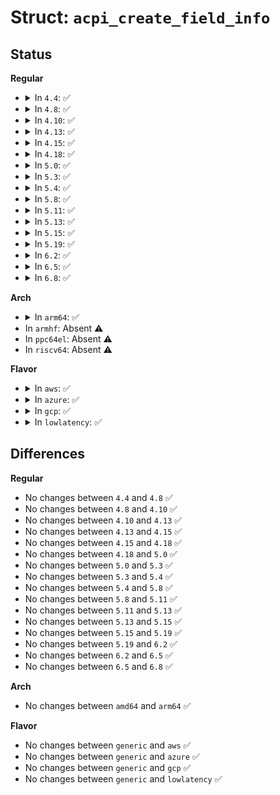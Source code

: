 # Struct: <code>acpi_create_field_info</code>

## Status
<b>Regular</b>
<ul>
<li>
<details>
<summary>In <code>4.4</code>: ✅</summary>

```c
struct acpi_create_field_info {
    struct acpi_namespace_node *region_node;
    struct acpi_namespace_node *field_node;
    struct acpi_namespace_node *register_node;
    struct acpi_namespace_node *data_register_node;
    struct acpi_namespace_node *connection_node;
    u8 *resource_buffer;
    u32 bank_value;
    u32 field_bit_position;
    u32 field_bit_length;
    u16 resource_length;
    u16 pin_number_index;
    u8 field_flags;
    u8 attribute;
    u8 field_type;
    u8 access_length;
};
```
</details>
</li>
<li>
<details>
<summary>In <code>4.8</code>: ✅</summary>

```c
struct acpi_create_field_info {
    struct acpi_namespace_node *region_node;
    struct acpi_namespace_node *field_node;
    struct acpi_namespace_node *register_node;
    struct acpi_namespace_node *data_register_node;
    struct acpi_namespace_node *connection_node;
    u8 *resource_buffer;
    u32 bank_value;
    u32 field_bit_position;
    u32 field_bit_length;
    u16 resource_length;
    u16 pin_number_index;
    u8 field_flags;
    u8 attribute;
    u8 field_type;
    u8 access_length;
};
```
</details>
</li>
<li>
<details>
<summary>In <code>4.10</code>: ✅</summary>

```c
struct acpi_create_field_info {
    struct acpi_namespace_node *region_node;
    struct acpi_namespace_node *field_node;
    struct acpi_namespace_node *register_node;
    struct acpi_namespace_node *data_register_node;
    struct acpi_namespace_node *connection_node;
    u8 *resource_buffer;
    u32 bank_value;
    u32 field_bit_position;
    u32 field_bit_length;
    u16 resource_length;
    u16 pin_number_index;
    u8 field_flags;
    u8 attribute;
    u8 field_type;
    u8 access_length;
};
```
</details>
</li>
<li>
<details>
<summary>In <code>4.13</code>: ✅</summary>

```c
struct acpi_create_field_info {
    struct acpi_namespace_node *region_node;
    struct acpi_namespace_node *field_node;
    struct acpi_namespace_node *register_node;
    struct acpi_namespace_node *data_register_node;
    struct acpi_namespace_node *connection_node;
    u8 *resource_buffer;
    u32 bank_value;
    u32 field_bit_position;
    u32 field_bit_length;
    u16 resource_length;
    u16 pin_number_index;
    u8 field_flags;
    u8 attribute;
    u8 field_type;
    u8 access_length;
};
```
</details>
</li>
<li>
<details>
<summary>In <code>4.15</code>: ✅</summary>

```c
struct acpi_create_field_info {
    struct acpi_namespace_node *region_node;
    struct acpi_namespace_node *field_node;
    struct acpi_namespace_node *register_node;
    struct acpi_namespace_node *data_register_node;
    struct acpi_namespace_node *connection_node;
    u8 *resource_buffer;
    u32 bank_value;
    u32 field_bit_position;
    u32 field_bit_length;
    u16 resource_length;
    u16 pin_number_index;
    u8 field_flags;
    u8 attribute;
    u8 field_type;
    u8 access_length;
};
```
</details>
</li>
<li>
<details>
<summary>In <code>4.18</code>: ✅</summary>

```c
struct acpi_create_field_info {
    struct acpi_namespace_node *region_node;
    struct acpi_namespace_node *field_node;
    struct acpi_namespace_node *register_node;
    struct acpi_namespace_node *data_register_node;
    struct acpi_namespace_node *connection_node;
    u8 *resource_buffer;
    u32 bank_value;
    u32 field_bit_position;
    u32 field_bit_length;
    u16 resource_length;
    u16 pin_number_index;
    u8 field_flags;
    u8 attribute;
    u8 field_type;
    u8 access_length;
};
```
</details>
</li>
<li>
<details>
<summary>In <code>5.0</code>: ✅</summary>

```c
struct acpi_create_field_info {
    struct acpi_namespace_node *region_node;
    struct acpi_namespace_node *field_node;
    struct acpi_namespace_node *register_node;
    struct acpi_namespace_node *data_register_node;
    struct acpi_namespace_node *connection_node;
    u8 *resource_buffer;
    u32 bank_value;
    u32 field_bit_position;
    u32 field_bit_length;
    u16 resource_length;
    u16 pin_number_index;
    u8 field_flags;
    u8 attribute;
    u8 field_type;
    u8 access_length;
};
```
</details>
</li>
<li>
<details>
<summary>In <code>5.3</code>: ✅</summary>

```c
struct acpi_create_field_info {
    struct acpi_namespace_node *region_node;
    struct acpi_namespace_node *field_node;
    struct acpi_namespace_node *register_node;
    struct acpi_namespace_node *data_register_node;
    struct acpi_namespace_node *connection_node;
    u8 *resource_buffer;
    u32 bank_value;
    u32 field_bit_position;
    u32 field_bit_length;
    u16 resource_length;
    u16 pin_number_index;
    u8 field_flags;
    u8 attribute;
    u8 field_type;
    u8 access_length;
};
```
</details>
</li>
<li>
<details>
<summary>In <code>5.4</code>: ✅</summary>

```c
struct acpi_create_field_info {
    struct acpi_namespace_node *region_node;
    struct acpi_namespace_node *field_node;
    struct acpi_namespace_node *register_node;
    struct acpi_namespace_node *data_register_node;
    struct acpi_namespace_node *connection_node;
    u8 *resource_buffer;
    u32 bank_value;
    u32 field_bit_position;
    u32 field_bit_length;
    u16 resource_length;
    u16 pin_number_index;
    u8 field_flags;
    u8 attribute;
    u8 field_type;
    u8 access_length;
};
```
</details>
</li>
<li>
<details>
<summary>In <code>5.8</code>: ✅</summary>

```c
struct acpi_create_field_info {
    struct acpi_namespace_node *region_node;
    struct acpi_namespace_node *field_node;
    struct acpi_namespace_node *register_node;
    struct acpi_namespace_node *data_register_node;
    struct acpi_namespace_node *connection_node;
    u8 *resource_buffer;
    u32 bank_value;
    u32 field_bit_position;
    u32 field_bit_length;
    u16 resource_length;
    u16 pin_number_index;
    u8 field_flags;
    u8 attribute;
    u8 field_type;
    u8 access_length;
};
```
</details>
</li>
<li>
<details>
<summary>In <code>5.11</code>: ✅</summary>

```c
struct acpi_create_field_info {
    struct acpi_namespace_node *region_node;
    struct acpi_namespace_node *field_node;
    struct acpi_namespace_node *register_node;
    struct acpi_namespace_node *data_register_node;
    struct acpi_namespace_node *connection_node;
    u8 *resource_buffer;
    u32 bank_value;
    u32 field_bit_position;
    u32 field_bit_length;
    u16 resource_length;
    u16 pin_number_index;
    u8 field_flags;
    u8 attribute;
    u8 field_type;
    u8 access_length;
};
```
</details>
</li>
<li>
<details>
<summary>In <code>5.13</code>: ✅</summary>

```c
struct acpi_create_field_info {
    struct acpi_namespace_node *region_node;
    struct acpi_namespace_node *field_node;
    struct acpi_namespace_node *register_node;
    struct acpi_namespace_node *data_register_node;
    struct acpi_namespace_node *connection_node;
    u8 *resource_buffer;
    u32 bank_value;
    u32 field_bit_position;
    u32 field_bit_length;
    u16 resource_length;
    u16 pin_number_index;
    u8 field_flags;
    u8 attribute;
    u8 field_type;
    u8 access_length;
};
```
</details>
</li>
<li>
<details>
<summary>In <code>5.15</code>: ✅</summary>

```c
struct acpi_create_field_info {
    struct acpi_namespace_node *region_node;
    struct acpi_namespace_node *field_node;
    struct acpi_namespace_node *register_node;
    struct acpi_namespace_node *data_register_node;
    struct acpi_namespace_node *connection_node;
    u8 *resource_buffer;
    u32 bank_value;
    u32 field_bit_position;
    u32 field_bit_length;
    u16 resource_length;
    u16 pin_number_index;
    u8 field_flags;
    u8 attribute;
    u8 field_type;
    u8 access_length;
};
```
</details>
</li>
<li>
<details>
<summary>In <code>5.19</code>: ✅</summary>

```c
struct acpi_create_field_info {
    struct acpi_namespace_node *region_node;
    struct acpi_namespace_node *field_node;
    struct acpi_namespace_node *register_node;
    struct acpi_namespace_node *data_register_node;
    struct acpi_namespace_node *connection_node;
    u8 *resource_buffer;
    u32 bank_value;
    u32 field_bit_position;
    u32 field_bit_length;
    u16 resource_length;
    u16 pin_number_index;
    u8 field_flags;
    u8 attribute;
    u8 field_type;
    u8 access_length;
};
```
</details>
</li>
<li>
<details>
<summary>In <code>6.2</code>: ✅</summary>

```c
struct acpi_create_field_info {
    struct acpi_namespace_node *region_node;
    struct acpi_namespace_node *field_node;
    struct acpi_namespace_node *register_node;
    struct acpi_namespace_node *data_register_node;
    struct acpi_namespace_node *connection_node;
    u8 *resource_buffer;
    u32 bank_value;
    u32 field_bit_position;
    u32 field_bit_length;
    u16 resource_length;
    u16 pin_number_index;
    u8 field_flags;
    u8 attribute;
    u8 field_type;
    u8 access_length;
};
```
</details>
</li>
<li>
<details>
<summary>In <code>6.5</code>: ✅</summary>

```c
struct acpi_create_field_info {
    struct acpi_namespace_node *region_node;
    struct acpi_namespace_node *field_node;
    struct acpi_namespace_node *register_node;
    struct acpi_namespace_node *data_register_node;
    struct acpi_namespace_node *connection_node;
    u8 *resource_buffer;
    u32 bank_value;
    u32 field_bit_position;
    u32 field_bit_length;
    u16 resource_length;
    u16 pin_number_index;
    u8 field_flags;
    u8 attribute;
    u8 field_type;
    u8 access_length;
};
```
</details>
</li>
<li>
<details>
<summary>In <code>6.8</code>: ✅</summary>

```c
struct acpi_create_field_info {
    struct acpi_namespace_node *region_node;
    struct acpi_namespace_node *field_node;
    struct acpi_namespace_node *register_node;
    struct acpi_namespace_node *data_register_node;
    struct acpi_namespace_node *connection_node;
    u8 *resource_buffer;
    u32 bank_value;
    u32 field_bit_position;
    u32 field_bit_length;
    u16 resource_length;
    u16 pin_number_index;
    u8 field_flags;
    u8 attribute;
    u8 field_type;
    u8 access_length;
};
```
</details>
</li>
</ul>
<b>Arch</b>
<ul>
<li>
<details>
<summary>In <code>arm64</code>: ✅</summary>

```c
struct acpi_create_field_info {
    struct acpi_namespace_node *region_node;
    struct acpi_namespace_node *field_node;
    struct acpi_namespace_node *register_node;
    struct acpi_namespace_node *data_register_node;
    struct acpi_namespace_node *connection_node;
    u8 *resource_buffer;
    u32 bank_value;
    u32 field_bit_position;
    u32 field_bit_length;
    u16 resource_length;
    u16 pin_number_index;
    u8 field_flags;
    u8 attribute;
    u8 field_type;
    u8 access_length;
};
```
</details>
</li>
<li>
In <code>armhf</code>: Absent ⚠️
</li>
<li>
In <code>ppc64el</code>: Absent ⚠️
</li>
<li>
In <code>riscv64</code>: Absent ⚠️
</li>
</ul>
<b>Flavor</b>
<ul>
<li>
<details>
<summary>In <code>aws</code>: ✅</summary>

```c
struct acpi_create_field_info {
    struct acpi_namespace_node *region_node;
    struct acpi_namespace_node *field_node;
    struct acpi_namespace_node *register_node;
    struct acpi_namespace_node *data_register_node;
    struct acpi_namespace_node *connection_node;
    u8 *resource_buffer;
    u32 bank_value;
    u32 field_bit_position;
    u32 field_bit_length;
    u16 resource_length;
    u16 pin_number_index;
    u8 field_flags;
    u8 attribute;
    u8 field_type;
    u8 access_length;
};
```
</details>
</li>
<li>
<details>
<summary>In <code>azure</code>: ✅</summary>

```c
struct acpi_create_field_info {
    struct acpi_namespace_node *region_node;
    struct acpi_namespace_node *field_node;
    struct acpi_namespace_node *register_node;
    struct acpi_namespace_node *data_register_node;
    struct acpi_namespace_node *connection_node;
    u8 *resource_buffer;
    u32 bank_value;
    u32 field_bit_position;
    u32 field_bit_length;
    u16 resource_length;
    u16 pin_number_index;
    u8 field_flags;
    u8 attribute;
    u8 field_type;
    u8 access_length;
};
```
</details>
</li>
<li>
<details>
<summary>In <code>gcp</code>: ✅</summary>

```c
struct acpi_create_field_info {
    struct acpi_namespace_node *region_node;
    struct acpi_namespace_node *field_node;
    struct acpi_namespace_node *register_node;
    struct acpi_namespace_node *data_register_node;
    struct acpi_namespace_node *connection_node;
    u8 *resource_buffer;
    u32 bank_value;
    u32 field_bit_position;
    u32 field_bit_length;
    u16 resource_length;
    u16 pin_number_index;
    u8 field_flags;
    u8 attribute;
    u8 field_type;
    u8 access_length;
};
```
</details>
</li>
<li>
<details>
<summary>In <code>lowlatency</code>: ✅</summary>

```c
struct acpi_create_field_info {
    struct acpi_namespace_node *region_node;
    struct acpi_namespace_node *field_node;
    struct acpi_namespace_node *register_node;
    struct acpi_namespace_node *data_register_node;
    struct acpi_namespace_node *connection_node;
    u8 *resource_buffer;
    u32 bank_value;
    u32 field_bit_position;
    u32 field_bit_length;
    u16 resource_length;
    u16 pin_number_index;
    u8 field_flags;
    u8 attribute;
    u8 field_type;
    u8 access_length;
};
```
</details>
</li>
</ul>

## Differences
<b>Regular</b>
<ul>
<li>
No changes between <code>4.4</code> and <code>4.8</code> ✅
</li>
<li>
No changes between <code>4.8</code> and <code>4.10</code> ✅
</li>
<li>
No changes between <code>4.10</code> and <code>4.13</code> ✅
</li>
<li>
No changes between <code>4.13</code> and <code>4.15</code> ✅
</li>
<li>
No changes between <code>4.15</code> and <code>4.18</code> ✅
</li>
<li>
No changes between <code>4.18</code> and <code>5.0</code> ✅
</li>
<li>
No changes between <code>5.0</code> and <code>5.3</code> ✅
</li>
<li>
No changes between <code>5.3</code> and <code>5.4</code> ✅
</li>
<li>
No changes between <code>5.4</code> and <code>5.8</code> ✅
</li>
<li>
No changes between <code>5.8</code> and <code>5.11</code> ✅
</li>
<li>
No changes between <code>5.11</code> and <code>5.13</code> ✅
</li>
<li>
No changes between <code>5.13</code> and <code>5.15</code> ✅
</li>
<li>
No changes between <code>5.15</code> and <code>5.19</code> ✅
</li>
<li>
No changes between <code>5.19</code> and <code>6.2</code> ✅
</li>
<li>
No changes between <code>6.2</code> and <code>6.5</code> ✅
</li>
<li>
No changes between <code>6.5</code> and <code>6.8</code> ✅
</li>
</ul>
<b>Arch</b>
<ul>
<li>
No changes between <code>amd64</code> and <code>arm64</code> ✅
</li>
</ul>
<b>Flavor</b>
<ul>
<li>
No changes between <code>generic</code> and <code>aws</code> ✅
</li>
<li>
No changes between <code>generic</code> and <code>azure</code> ✅
</li>
<li>
No changes between <code>generic</code> and <code>gcp</code> ✅
</li>
<li>
No changes between <code>generic</code> and <code>lowlatency</code> ✅
</li>
</ul>
